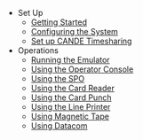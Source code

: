   * Set Up
    * [Getting Started](WebUIGettingStarted.md)
    * [Configuring the System](WebUIConfiguringTheSystem.md)
    * [Set up CANDE Timesharing](WebUIHowToSetUpCANDE.md)
  * Operations
    * [Running the Emulator](WebUIRunningTheEmulator.md)
    * [Using the Operator Console](WebUIUsingTheConsole.md)
    * [Using the SPO](WebUIUsingTheSPO.md)
    * [Using the Card Reader](WebUIUsingTheCardReader.md)
    * [Using the Card Punch](WebUIUsingTheCardPunch.md)
    * [Using the Line Printer](WebUIUsingTheLinePrinter.md)
    * [Using Magnetic Tape](WebUIUsingTheMagTapeDrive.md)
    * [Using Datacom](WebUIUsingDatacom.md)